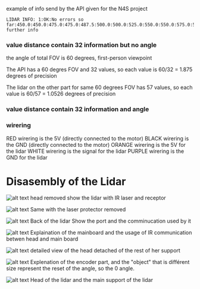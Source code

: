 
example of info send by the API given for the N4S project

```
LIDAR INFO: 1:OK:No errors so far:450.0:450.0:475.0:475.0:487.5:500.0:500.0:525.0:550.0:550.0:575.0:575.0:575.0:600.0:600.0:600.0:625.0:625.0:625.0:675.0:675.0:675.0:675.0:700.0:700.0:700.0:750.0:750.0:750.0:800.0:800.0:800.0:No further info
```

### value distance contain 32 information but no angle
the angle of total FOV is  60 degrees, first-person viewpoint

The API has a 60 degres FOV and 32 values, so each value is 60/32 = 1.875 degrees of precision

The lidar on the other part for same 60 degrees FOV has 57 values, so each value is 60/57 = 1.0526 degrees of precision

### value distance contain 32 information and angle


### wirering
RED wirering is the 5V (directly connected to the motor)
BLACK wirering is the GND (directly connected to the motor)
ORANGE wirering is the 5V for the lidar
WHITE wirering is the signal for the lidar
PURPLE wirering is the GND for the lidar


# Disasembly of the Lidar

![alt text](https://github.com/6im0n/Autonomous-car-lidar/blob/main/Lidar/schema/20240520_211520.jpg)
head removed show the lidar with IR laser and receptor

![alt text](https://github.com/6im0n/Autonomous-car-lidar/blob/main/Lidar/schema/20240520_211525.jpg)
Same with the laser protector removed

![alt text](https://github.com/6im0n/Autonomous-car-lidar/blob/main/Lidar/schema/20240520_211356.jpg)
Back of the lidar Show the port and the comminucation used by it

![alt text](https://github.com/6im0n/Autonomous-car-lidar/blob/main/Lidar/schema/20240520_211431.jpg)
Explaination of the mainboard and the usage of IR communication betwen head and main board

![alt text](https://github.com/6im0n/Autonomous-car-lidar/blob/main/Lidar/schema/20240520_211852.jpg)
detailed view of the head detached of the rest of her support


![alt text](https://github.com/6im0n/Autonomous-car-lidar/blob/main/Lidar/schema/20240520_212243.jpg)
Explenation of the encoder part, and the "object" that is différent size represent the reset of the angle, so the 0 angle.

![alt text](https://github.com/6im0n/Autonomous-car-lidar/blob/main/Lidar/schema/20240520_212322.jpg)
Head of the lidar and the main support of the lidar
